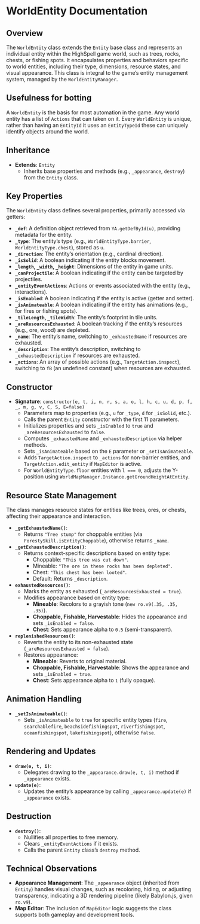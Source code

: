 # WorldEntity Documentation

## Overview
The `WorldEntity` class extends the `Entity` base class and represents an individual entity within the HighSpell game world, such as trees, rocks, chests, or fishing spots. It encapsulates properties and behaviors specific to world entities, including their type, dimensions, resource states, and visual appearance. This class is integral to the game’s entity management system, managed by the `WorldEntityManager`.

## Usefulness for botting
A `WorldEntity` is the basis for most automation in the game. Any world entity has a list of `Actions` that can taken on it. Every `WorldEntity` is unique, rather than having an `EntityId` it uses an `EntityTypeId` these can uniquely identify objects around the world.

## Inheritance
- **Extends**: `Entity`
  - Inherits base properties and methods (e.g., `_appearance`, `destroy`) from the `Entity` class.

## Key Properties
The `WorldEntity` class defines several properties, primarily accessed via getters:

- **`_def`**: A definition object retrieved from `YA.getDefById(u)`, providing metadata for the entity.
- **`_type`**: The entity’s type (e.g., `WorldEntityType.barrier`, `WorldEntityType.chest`), stored as `u`.
- **`_direction`**: The entity’s orientation (e.g., cardinal direction).
- **`_isSolid`**: A boolean indicating if the entity blocks movement.
- **`_length`, `_width`, `_height`**: Dimensions of the entity in game units.
- **`_canProjectile`**: A boolean indicating if the entity can be targeted by projectiles.
- **`_entityEventActions`**: Actions or events associated with the entity (e.g., interactions).
- **`_isEnabled`**: A boolean indicating if the entity is active (getter and setter).
- **`_isAnimateable`**: A boolean indicating if the entity has animations (e.g., for fires or fishing spots).
- **`_tileLength`, `_tileWidth`**: The entity’s footprint in tile units.
- **`_areResourcesExhausted`**: A boolean tracking if the entity’s resources (e.g., ore, wood) are depleted.
- **`_name`**: The entity’s name, switching to `_exhaustedName` if resources are exhausted.
- **`_description`**: The entity’s description, switching to `_exhaustedDescription` if resources are exhausted.
- **`_actions`**: An array of possible actions (e.g., `TargetAction.inspect`), switching to `fB` (an undefined constant) when resources are exhausted.

## Constructor
- **Signature**: `constructor(e, t, i, n, r, s, a, o, l, h, c, u, d, p, f, _, m, g, v, C, S, E=false)`
  - Parameters map to properties (e.g., `u` for `_type`, `d` for `_isSolid`, etc.).
  - Calls the parent `Entity` constructor with the first 11 parameters.
  - Initializes properties and sets `_isEnabled` to `true` and `_areResourcesExhausted` to `false`.
  - Computes `_exhaustedName` and `_exhaustedDescription` via helper methods.
  - Sets `_isAnimateable` based on the `E` parameter or `_setIsAnimateable`.
  - Adds `TargetAction.inspect` to `_actions` for non-barrier entities, and `TargetAction.edit_entity` if `MapEditor` is active.
  - For `WorldEntityType.floor` entities with `l === 0`, adjusts the Y-position using `WorldMapManager.Instance.getGroundHeightAtEntity`.

## Resource State Management
The class manages resource states for entities like trees, ores, or chests, affecting their appearance and interaction.

- **`_getExhaustedName()`**:
  - Returns `"Tree stump"` for choppable entities (via `ForestySkill.isEntityChoppable`), otherwise returns `_name`.
- **`_getExhaustedDescription()`**:
  - Returns context-specific descriptions based on entity type:
    - Choppable: `"This tree was cut down"`.
    - Mineable: `"The ore in these rocks has been depleted"`.
    - Chest: `"This chest has been looted"`.
    - Default: Returns `_description`.
- **`exhaustedResources()`**:
  - Marks the entity as exhausted (`_areResourcesExhausted = true`).
  - Modifies appearance based on entity type:
    - **Mineable**: Recolors to a grayish tone (`new ro.v9(.35, .35, .35)`).
    - **Choppable, Fishable, Harvestable**: Hides the appearance and sets `_isEnabled = false`.
    - **Chest**: Sets appearance alpha to `0.5` (semi-transparent).
- **`replenishedResources()`**:
  - Reverts the entity to its non-exhausted state (`_areResourcesExhausted = false`).
  - Restores appearance:
    - **Mineable**: Reverts to original material.
    - **Choppable, Fishable, Harvestable**: Shows the appearance and sets `_isEnabled = true`.
    - **Chest**: Sets appearance alpha to `1` (fully opaque).

## Animation Handling
- **`_setIsAnimateable()`**:
  - Sets `_isAnimateable` to `true` for specific entity types (`fire`, `searchablefire`, `beachsidefishingspot`, `riverfishingspot`, `oceanfishingspot`, `lakefishingspot`), otherwise `false`.

## Rendering and Updates
- **`draw(e, t, i)`**:
  - Delegates drawing to the `_appearance.draw(e, t, i)` method if `_appearance` exists.
- **`update(e)`**:
  - Updates the entity’s appearance by calling `_appearance.update(e)` if `_appearance` exists.

## Destruction
- **`destroy()`**:
  - Nullifies all properties to free memory.
  - Clears `_entityEventActions` if it exists.
  - Calls the parent `Entity` class’s `destroy` method.

## Technical Observations
- **Appearance Management**: The `_appearance` object (inherited from `Entity`) handles visual changes, such as recoloring, hiding, or adjusting transparency, indicating a 3D rendering pipeline (likely Babylon.js, given `ro.v9`).
- **Map Editor**: The inclusion of `MapEditor` logic suggests the class supports both gameplay and development tools.
